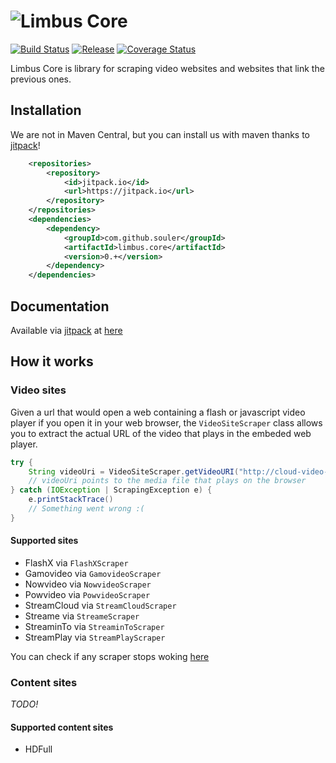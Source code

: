 # ![Limbus Core](http://i.imgur.com/mGjtTci.png)
[![Build Status](https://travis-ci.org/Souler/limbus.core.svg?branch=master)](https://travis-ci.org/Souler/limbus.core) [![Release](https://jitpack.io/v/souler/limbus.core.svg)](https://jitpack.io/#souler/limbus.core) [![Coverage Status](https://coveralls.io/repos/github/Souler/limbus.core/badge.svg?branch=master)](https://coveralls.io/github/Souler/limbus.core?branch=master)

Limbus Core is library for scraping video websites and websites that link the previous ones.

## Installation

We are not in Maven Central, but you can install us with maven thanks to [jitpack](https://jitpack.io/)!
```xml
    <repositories>
        <repository>
            <id>jitpack.io</id>
            <url>https://jitpack.io</url>
        </repository>
    </repositories> 
    <dependencies>
        <dependency>
            <groupId>com.github.souler</groupId>
            <artifactId>limbus.core</artifactId>
            <version>0.+</version>
        </dependency>
    </dependencies>
```

## Documentation
Available via [jitpack](https://jitpack.io/) at [here](https://jitpack.io/com/github/souler/limbus.core/0.1.1/javadoc/)

## How it works

### Video sites

Given a url that would open a web containing a flash or javascript video player if you open it
in your web browser, the `VideoSiteScraper` class allows you to extract the actual URL of the
video that plays in the embeded web player.

```java
try {
    String videoUri = VideoSiteScraper.getVideoURI("http://cloud-video-provider.com/qwertyasd");
    // videoUri points to the media file that plays on the browser
} catch (IOException | ScrapingException e) {
    e.printStackTrace()
    // Something went wrong :(
}
```

#### Supported sites
* FlashX via `FlashXScraper`
* Gamovideo via `GamovideoScraper`
* Nowvideo via `NowvideoScraper`
* Powvideo via `PowvideoScraper`
* StreamCloud via `StreamCloudScraper`
* Streame via `StreameScraper`
* StreaminTo via `StreaminToScraper`
* StreamPlay via `StreamPlayScraper`

You can check if any scraper stops woking [here](https://travis-ci.org/Souler/limbus.core)

### Content sites

*TODO!*
#### Supported content sites
* HDFull